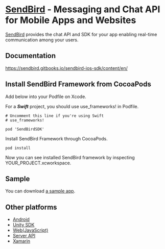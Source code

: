 # [SendBird](https://sendbird.com) - Messaging and Chat API for Mobile Apps and Websites
[SendBird](https://sendbird.com) provides the chat API and SDK for your app enabling real-time communication among your users.

## Documentation
https://sendbird.gitbooks.io/sendbird-ios-sdk/content/en/

## Install SendBird Framework from CocoaPods

Add below into your Podfile on Xcode.

For a ***Swift*** project, you should use use_frameworks! in Podfile.

```
# Uncomment this line if you're using Swift
# use_frameworks!

pod 'SendBirdSDK'
```

Install SendBird Framework through CocoaPods.

```
pod install
```

Now you can see installed SendBird framework by inspecting YOUR_PROJECT.xcworkspace.


## Sample
You can download [a sample app](https://github.com/smilefam/sendbird-sample).

## Other platforms
* [Android](https://sendbird.gitbooks.io/sendbird-android-sdk/content/en/index.html)
* [Unity SDK](https://sendbird.gitbooks.io/sendbird-unity-sdk/content/en/index.html)
* [Web(JavaScript)](https://sendbird.gitbooks.io/sendbird-web-sdk/content/en/index.html)
* [Server API](https://sendbird.gitbooks.io/sendbird-server-api/content/en/index.html)
* [Xamarin](https://sendbird.gitbooks.io/sendbird-xamarin-sdk/content/)
